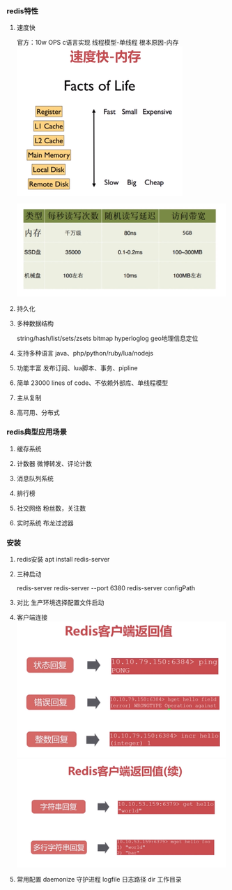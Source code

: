 ### redis特性
1. 速度快

    官方：10w OPS
    c语言实现
    线程模型-单线程
    根本原因-内存
    ![avatar](images/2020-05-01%2015-28-51屏幕截图.png)
    
    ![avatar](images/2020-05-01%2015-31-48屏幕截图.png)
2. 持久化
3. 多种数据结构
    
    string/hash/list/sets/zsets
    bitmap hyperloglog geo地理信息定位
4. 支持多种语言
    java、php/python/ruby/lua/nodejs
5. 功能丰富
    发布订阅、lua脚本、事务、pipline
6. 简单
    23000 lines of code、不依赖外部库、单线程模型
7. 主从复制
    
8. 高可用、分布式

### redis典型应用场景
1. 缓存系统
    
2. 计数器
    微博转发、评论计数
3. 消息队列系统
    
4. 排行榜
5. 社交网络
    粉丝数，关注数
6. 实时系统
    布龙过滤器

### 安装
1. redis安装
    apt install redis-server
2. 三种启动

    redis-server 
    redis-server --port 6380
    redis-server configPath
3. 对比
    生产环境选择配置文件启动
4. 客户端连接
    ![avatar](images/2020-05-01%2015-57-24屏幕截图.png)
    ![avatar](images/2020-05-01%2015-57-59屏幕截图.png)
5. 常用配置
    daemonize   守护进程
    logfile     日志路径
    dir     工作目录